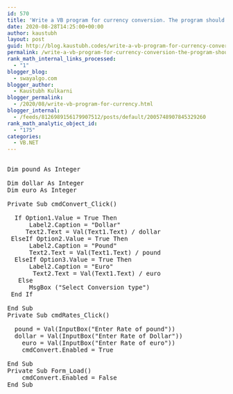 ```yaml
---
id: 570
title: 'Write a VB program for currency conversion. The program should input the amount in            any currency and the output should be displayed in the desire currency as selected by the             user. An input form should accept all the currency rates. The various currencies are rupee,             dollar, pound and euro.  (Use textbox control for  input and to display output also)'
date: 2020-08-28T14:25:00+00:00
author: kaustubh
layout: post
guid: http://blog.kaustubh.codes/write-a-vb-program-for-currency-conversion-the-program-should-input-the-amount-in-any-currency-and-the-output-should-be-displayed-in-the-desire-currency-as-selected-by-the-user/
permalink: /write-a-vb-program-for-currency-conversion-the-program-should-input-the-amount-in-any-currency-and-the-output-should-be-displayed-in-the-desire-currency-as-selected-by-the-user/
rank_math_internal_links_processed:
  - "1"
blogger_blog:
  - swayalgo.com
blogger_author:
  - Kaustubh Kulkarni
blogger_permalink:
  - /2020/08/write-vb-program-for-currency.html
blogger_internal:
  - /feeds/8126989156179907512/posts/default/2005748907845329260
rank_math_analytic_object_id:
  - "175"
categories:
  - VB.NET
---
```

<pre><br />Dim pound As Integer<br /><br />Dim dollar As Integer<br />Dim euro As Integer<br /><br />Private Sub cmdConvert_Click()<br />	<br />	If Option1.Value = True Then<br />		Label2.Caption = "Dollar"<br />		Text2.Text = Val(Text1.Text) / dollar<br />	ElseIf Option2.Value = True Then<br />		Label2.Caption = "Pound"<br />		Text2.Text = Val(Text1.Text) / pound<br />	ElseIf Option3.Value = True Then<br />		Label2.Caption = "Euro"<br />		Text2.Text = Val(Text1.Text) / euro<br />	Else<br />		MsgBox ("Select Conversion type")<br />	End If<br />	<br />End Sub<br />Private Sub cmdRates_Click()<br />	<br />	pound = Val(InputBox("Enter Rate of pound"))<br />	dollar = Val(InputBox("Enter Rate of Dollar"))<br />	euro = Val(InputBox("Enter Rate of euro"))<br />	cmdConvert.Enabled = True<br />	<br />End Sub<br />Private Sub Form_Load()<br />	cmdConvert.Enabled = False<br />End Sub<br /><br /><br /><br /></pre>